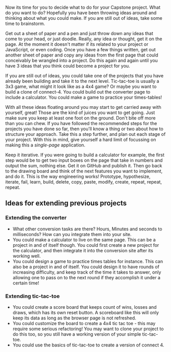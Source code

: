 Now its time for you to decide what to do for your Capstone project. What do you want to do? Hopefully you have been throwing ideas around and thinking about what you could make. If you are still out of ideas, take some time to brainstorm.

Get out a sheet of paper and a pen and just throw down any ideas that come to your head, or just doodle. Really, any idea or thought, get it on the page. At the moment it doesn't matter if its related to your project or JavaScript, or even coding. Once you have a few things written, get out another sheet of paper and copy any ideas from the first page that could conceivably be wrangled into a project. Do this again and again until you have 3 ideas that you think could become a project for you.

If you are still out of ideas, you could take one of the projects that you have already been building and take it to the next level. Tic-tac-toe is usually a 3x3 game, what might it look like as a 4x4 game? Or maybe you want to build a clone of connect-4. You could build out the converter page to include a calculator. You could make a game to practice your times-tables!

With all these ideas floating around you may start to get carried away with yourself, great! Those are the kind of juices you want to get going. Just make sure you keep at least one foot on the ground. Don't bite off more than you can chew. If you have followed the recommended steps for the projects you have done so far, then you'll know a thing or two about how to structure your approach. Take this a step further, and plan out each stage of your project. With this in mind, give yourself a hard limit of focussing on making this a _single-page_ application.

Keep it iterative. If you were going to build a calculator for example, the first step would be to get two input boxes on the page that take in numbers and output the sum, nothing else. Get it on GitHub and publish it. Then go back to the drawing board and think of the next features you want to implement, and do it. This is the way engineering works! Prototype, hypothesize, iterate, fail, learn, build, delete, copy, paste, modify, create, repeat, repeat, repeat.

## Ideas for extending previous projects

### Extending the converter

- What other conversion tasks are there? Hours, Minutes and seconds to milliseconds? How can you integrate them into your site.
- You could make a calculator to live on the same page. This can be a project in and of itself though. You could first create a new project for the calculator, and then integrate it into the conversion site after its working well.
- You could design a game to practice times tables for instance. This can also be a project in and of itself. You could design it to have rounds of increasing difficulty, and keep track of the time it takes to answer, only allowing one to pass on to the next round if they accomplish it under a certain time!

### Extending tic-tac-toe

- You could create a score board that keeps count of wins, losses and draws, which has its own reset button. A scoreboard like this will only keep its data as long as the browser page is not refreshed.
- You could customize the board to create a 4x4 tic tac toe - this may require some serious refactoring! You may want to clone your project to do this too, so you still have a working version of your simple tic-tac-toe.
- You could use the basics of tic-tac-toe to create a version of connect 4.